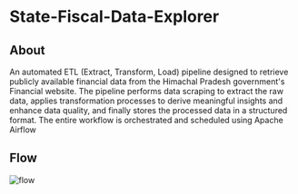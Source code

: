 # State-Fiscal-Data-Explorer

## About
An automated ETL (Extract, Transform, Load) pipeline designed to retrieve publicly available financial data from the Himachal Pradesh government's Financial website. The pipeline performs data scraping to extract the raw data, applies transformation processes to derive meaningful insights and enhance data quality, and finally stores the processed data in a structured format. The entire workflow is orchestrated and scheduled using Apache Airflow

## Flow
![flow](https://github.com/PushpneetSingh/State-Fiscal-Data-Explorer/assets/40698097/3f881fcd-b06d-4d40-b849-a9390a247eb9)
